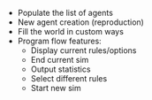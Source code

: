 * Populate the list of agents
* New agent creation (reproduction)
* Fill the world in custom ways
* Program flow features:
  * Display current rules/options
  * End current sim
  * Output statistics
  * Select different rules
  * Start new sim
